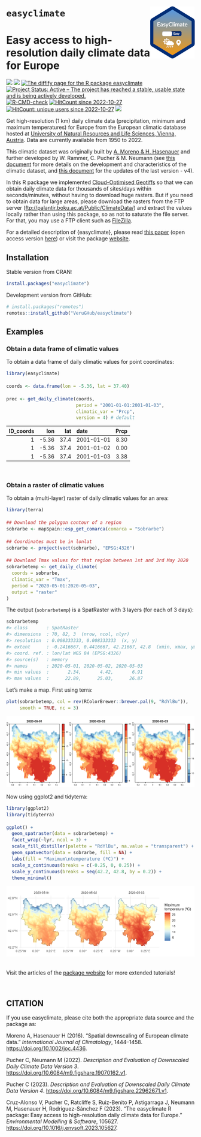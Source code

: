 
<!-- README.md is generated from README.Rmd. Please edit that file -->

# `easyclimate` <a href='https://verughub.github.io/easyclimate/'><img src="man/figures/easyclimate_logo_small.png" align="right" height="139"/></a>

# Easy access to high-resolution daily climate data for Europe

<!-- badges: start -->

[![](https://www.r-pkg.org/badges/version/easyclimate)](https://cran.r-project.org/package=easyclimate)
![](https://img.shields.io/github/r-package/v/VeruGHub/easyclimate)
<a href="https://diffify.com/R/easyclimate" target="_blank"><img src="https://diffify.com/diffify-badge.svg" alt="The diffify page for the R package easyclimate" style="width: 100px; max-width: 100%;"></a>
[![Project Status: Active – The project has reached a stable, usable
state and is being actively
developed.](https://www.repostatus.org/badges/latest/active.svg)](https://www.repostatus.org/#active)
[![R-CMD-check](https://github.com/VeruGHub/easyclimate/actions/workflows/R-CMD-check.yaml/badge.svg)](https://github.com/VeruGHub/easyclimate/actions/workflows/R-CMD-check.yaml)
[![HitCount since
2022-10-27](https://hits.dwyl.com/VeruGHub/easyclimate.svg?style=flat-square)](https://hits.dwyl.com/VeruGHub/easyclimate)
[![HitCount: unique users since
2022-10-27](https://hits.dwyl.com/VeruGHub/easyclimate.svg?style=flat-square&show=unique)](https://hits.dwyl.com/VeruGHub/easyclimate)
[![](https://cranlogs.r-pkg.org/badges/grand-total/easyclimate)](https://cran.r-project.org/package=easyclimate)

<!-- badges: end -->

Get high-resolution (1 km) daily climate data (precipitation, minimum
and maximum temperatures) for Europe from the European climatic database
hosted at [University of Natural Resources and Life Sciences, Vienna,
Austria](https://boku.ac.at/en/wabo/waldbau/wir-ueber-uns/daten). Data
are currently available from 1950 to 2022.

This climatic dataset was originally built by [A. Moreno & H.
Hasenauer](https://doi.org/10.1002/joc.4436) and further developed by W.
Rammer, C. Pucher & M. Neumann (see [this
document](https://github.com/VeruGHub/easyclimate/blob/master/inst/Description_Evaluation_Validation_Downscaled_Climate_Data_v2.pdf)
for more details on the development and characteristics of the climatic
dataset, and [this
document](https://doi.org/10.6084/m9.figshare.22962671.v1) for the
updates of the last version - v4).

In this R package we implemented [Cloud-Optimised
Geotiffs](https://www.cogeo.org/) so that we can obtain daily climate
data for thousands of sites/days within seconds/minutes, without having
to download huge rasters. But if you need to obtain data for large
areas, please download the rasters from the FTP server
(<ftp://palantir.boku.ac.at/Public/ClimateData/>) and extract the values
locally rather than using this package, so as not to saturate the file
server. For that, you may use a FTP client such as
[FileZilla](https://filezilla-project.org/).

For a detailed description of {easyclimate}, please read [this
paper](https://doi.org/10.1016/j.envsoft.2023.105627) (open access
version [here](https://doi.org/10.32942/osf.io/mc8uj)) or visit the
package [website](https://verughub.github.io/easyclimate/).

## Installation

Stable version from CRAN:

``` r
install.packages("easyclimate")
```

Development version from GitHub:

``` r
# install.packages("remotes")
remotes::install_github("VeruGHub/easyclimate")
```

## Examples

### Obtain a data frame of climatic values

To obtain a data frame of daily climatic values for point coordinates:

``` r
library(easyclimate)

coords <- data.frame(lon = -5.36, lat = 37.40)

prec <- get_daily_climate(coords, 
                          period = "2001-01-01:2001-01-03", 
                          climatic_var = "Prcp",
                          version = 4) # default
```

| ID_coords |   lon |  lat | date       | Prcp |
|----------:|------:|-----:|:-----------|-----:|
|         1 | -5.36 | 37.4 | 2001-01-01 | 8.30 |
|         1 | -5.36 | 37.4 | 2001-01-02 | 0.00 |
|         1 | -5.36 | 37.4 | 2001-01-03 | 3.38 |

<br>

### Obtain a raster of climatic values

To obtain a (multi-layer) raster of daily climatic values for an area:

``` r
library(terra)

## Download the polygon contour of a region
sobrarbe <- mapSpain::esp_get_comarca(comarca = "Sobrarbe")

## Coordinates must be in lonlat 
sobrarbe <- project(vect(sobrarbe), "EPSG:4326")

## Download Tmax values for that region between 1st and 3rd May 2020
sobrarbetemp <- get_daily_climate(
  coords = sobrarbe,
  climatic_var = "Tmax",
  period = "2020-05-01:2020-05-03",
  output = "raster"
)
```

The output (`sobrarbetemp`) is a SpatRaster with 3 layers (for each of 3
days):

``` r
sobrarbetemp
#> class       : SpatRaster 
#> dimensions  : 70, 82, 3  (nrow, ncol, nlyr)
#> resolution  : 0.008333333, 0.008333333  (x, y)
#> extent      : -0.2416667, 0.4416667, 42.21667, 42.8  (xmin, xmax, ymin, ymax)
#> coord. ref. : lon/lat WGS 84 (EPSG:4326) 
#> source(s)   : memory
#> names       : 2020-05-01, 2020-05-02, 2020-05-03 
#> min values  :       2.34,       4.42,       6.91 
#> max values  :      22.89,      25.03,      26.87
```

Let’s make a map. First using terra:

``` r
plot(sobrarbetemp, col = rev(RColorBrewer::brewer.pal(9, "RdYlBu")), 
     smooth = TRUE, nc = 3)
```

![](man/figures/README-map_terra.png)

Now using ggplot2 and tidyterra:

``` r
library(ggplot2)
library(tidyterra)

ggplot() +
  geom_spatraster(data = sobrarbetemp) +
  facet_wrap(~lyr, ncol = 3) +
  scale_fill_distiller(palette = "RdYlBu", na.value = "transparent") +
  geom_spatvector(data = sobrarbe, fill = NA) +
  labs(fill = "Maximum\ntemperature (ºC)") +
  scale_x_continuous(breaks = c(-0.25, 0, 0.25)) +
  scale_y_continuous(breaks = seq(42.2, 42.8, by = 0.2)) +
  theme_minimal()
```

![](man/figures/README-map_ggplot-1.png)<!-- -->

<br> Visit the articles of the [package
website](https://verughub.github.io/easyclimate/) for more extended
tutorials!

<br>

## CITATION

If you use easyclimate, please cite both the appropriate data source and
the package as:

Moreno A, Hasenauer H (2016). “Spatial downscaling of European climate
data.” *International Journal of Climatology*, 1444–1458.
<https://doi.org/10.1002/joc.4436>.

Pucher C, Neumann M (2022). *Description and Evaluation of Downscaled
Daily Climate Data Version 3*.
<https://doi.org/10.6084/m9.figshare.19070162.v1>.

Pucher C (2023). *Description and Evaluation of Downscaled Daily Climate
Data Version 4*. <https://doi.org/10.6084/m9.figshare.22962671.v1>.

Cruz-Alonso V, Pucher C, Ratcliffe S, Ruiz-Benito P, Astigarraga J,
Neumann M, Hasenauer H, Rodríguez-Sánchez F (2023). “The easyclimate R
package: Easy access to high-resolution daily climate data for Europe.”
*Environmental Modelling & Software*, 105627.
<https://doi.org/10.1016/j.envsoft.2023.105627>.
